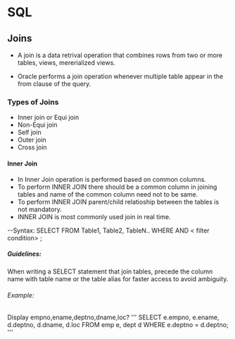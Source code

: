 # SQL

## Joins

* A join is a data retrival operation that combines rows from two or more tables, views, mererialized views. 

* Oracle performs a join operation whenever multiple table appear in the from clause of the query.

### Types of Joins
* Inner join or Equi join
* Non-Equi join
* Self join
* Outer join
* Cross join

#### Inner Join

* In Inner Join operation is performed based on common columns.
* To perform INNER JOIN there should be a common column in joining tables and name of the common column need not to be same.
* To perform INNER JOIN parent/child relatioship between the tables is not mandatory.
* INNER JOIN is most commonly used join in real time.

--Syntax: SELECT <collist> FROM 
  Table1, Table2, TableN..
  WHERE <join condition>
  AND < filter condition> ;
  
  ##### Guidelines:
  
When writing a SELECT statement that join tables, precede the column name with table name or the table alias for faster access to avoid ambiguity.

###### Example:
Display empno,ename,deptno,dname,loc?
'''
SELECT e.empno, e.ename, d.deptno, d.dname, d.loc
FROM emp e, dept d
WHERE e.deptno = d.deptno;
'''
  
